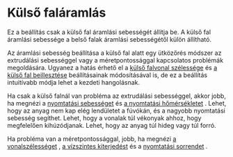 # Külső faláramlás

Ez a beállítás csak a külső fal áramlási sebességét állítja be. A külső fal áramlási sebessége a belső falak áramlási sebességétől külön állítható.

Az áramlási sebesség beállítása a külső fal alatt egy ütközőrés módszer az extrudálási sebességgel vagy a méretpontossággal kapcsolatos problémák megoldására. Ugyanez a hatás érhető el a [külső falvonal szélessége](../resolution/wall_line_width_0.md) és [a külső fal beillesztése](../shell/wall_0_inset.md) beállításainak módosításával is, de ez a beállítás intuitívabb módja lehet a kezdeti hangolásnak.

Ha csak a külső falnál van probléma az extrudálási sebességgel, akkor jobb, ha megnézi a [nyomtatási sebességet](../speed/speed_wall_0.md) és [a nyomtatási hőmérsékletet](material_print_temperature.md) . Lehet, hogy az anyag nem kap elég lendületet a fúvókán, és a nagyobb nyomtatási sebesség segíthet. Lehet, hogy a vonalak túl vékonyak ahhoz, hogy megfelelően kihúzódjanak. Lehet, hogy az anyag túl hideg vagy túl forró.

Ha probléma van a méretpontossággal, jobb, ha megnézi [a vonalszélességet](../resolution/wall_line_width_0.md) , [a vízszintes kiterjedést](../shell/xy_offset.md) és a [nyomtatási sorrendet](../shell/outer_inset_first.md) .
